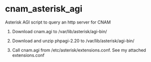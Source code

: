 # cnam_asterisk_agi
Asterisk AGI script to query an http server for CNAM

1. Download cnam.agi to /var/lib/asterisk/agi-bin/
2. Download and unzip phpagi-2.20 to /var/lib/asterisk/agi-bin/

3. Call cnam.agi from /etc/asterisk/extensions.conf.  See my attached extensions.conf

